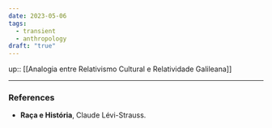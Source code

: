 ```yaml
---
date: 2023-05-06
tags:
  - transient
  - anthropology
draft: "true"
---
```

up:: [[Analogia entre Relativismo Cultural e Relatividade Galileana]]



---
### References
- **Raça e História**, Claude Lévi-Strauss.
